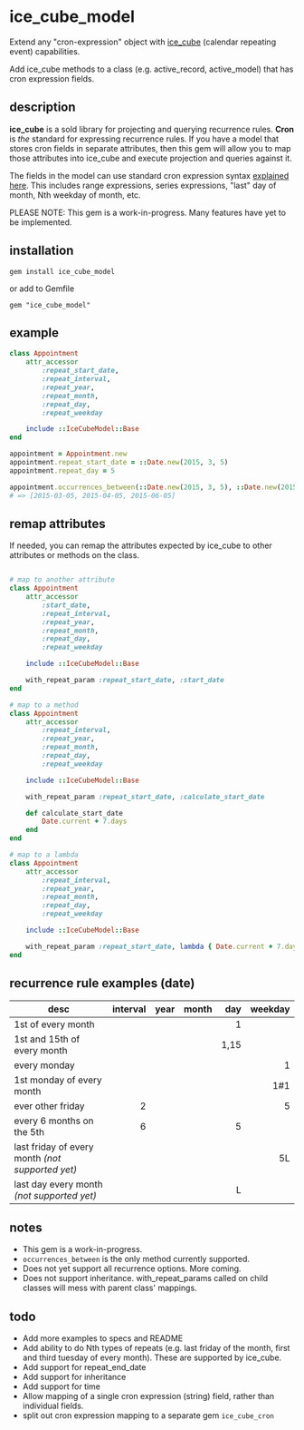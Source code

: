 # ice_cube_model
Extend any "cron-expression" object with [ice_cube](https://github.com/seejohnrun/ice_cube) (calendar repeating event) capabilities.

Add ice_cube methods to a class (e.g. active_record, active_model) that has cron expression fields.

## description

**ice_cube** is a sold library for projecting and querying recurrence rules. **Cron** is _the_ standard for expressing recurrence rules. If you have a model that stores cron fields in separate attributes, then this gem will allow you to map those attributes into ice_cube and execute projection and queries against it.

The fields in the model can use standard cron expression syntax [explained here](https://en.wikipedia.org/wiki/Cron). This includes range expressions, series expressions, "last" day of month, Nth weekday of month, etc.

PLEASE NOTE:
This gem is a work-in-progress. Many features have yet to be implemented.

## installation

    gem install ice_cube_model

or add to Gemfile

    gem "ice_cube_model"


## example

```ruby
class Appointment
    attr_accessor 
        :repeat_start_date,
        :repeat_interval,
        :repeat_year,
        :repeat_month,
        :repeat_day,
        :repeat_weekday

    include ::IceCubeModel::Base
end

appointment = Appointment.new
appointment.repeat_start_date = ::Date.new(2015, 3, 5)
appointment.repeat_day = 5

appointment.occurrences_between(::Date.new(2015, 3, 5), ::Date.new(2015, 6, 5))
# => [2015-03-05, 2015-04-05, 2015-06-05]
```

## remap attributes

If needed, you can remap the attributes expected by ice_cube to other attributes or methods on the class.

```ruby

# map to another attribute
class Appointment
    attr_accessor 
        :start_date,
        :repeat_interval,
        :repeat_year,
        :repeat_month,
        :repeat_day,
        :repeat_weekday

    include ::IceCubeModel::Base

    with_repeat_param :repeat_start_date, :start_date
end

# map to a method
class Appointment
    attr_accessor 
        :repeat_interval,
        :repeat_year,
        :repeat_month,
        :repeat_day,
        :repeat_weekday

    include ::IceCubeModel::Base

    with_repeat_param :repeat_start_date, :calculate_start_date

    def calculate_start_date
        Date.current + 7.days
    end
end

# map to a lambda
class Appointment
    attr_accessor 
        :repeat_interval,
        :repeat_year,
        :repeat_month,
        :repeat_day,
        :repeat_weekday

    include ::IceCubeModel::Base

    with_repeat_param :repeat_start_date, lambda { Date.current + 7.days }
end
```

## recurrence rule examples (date)

|desc|interval|year|month|day|weekday|
|----|-------:|---:|----:|--:|------:|
|1st of every month||||1||
|1st and 15th of every month||||1,15||
|every monday|||||1|
|1st monday of every month|||||1#1|
|ever other friday|2||||5|
|every 6 months on the 5th|6|||5||
|last friday of every month _(not supported yet)_|||||5L|
|last day every month _(not supported yet)_||||L||

## notes
- This gem is a work-in-progress.
- `occurrences_between` is the only method currently supported.
- Does not yet support all recurrence options. More coming.
- Does not support inheritance. with_repeat_params called on child classes will mess with parent class' mappings.

## todo
- Add more examples to specs and README
- Add ability to do Nth types of repeats (e.g. last friday of the month, first and third tuesday of every month). These are supported by ice_cube.
- Add support for repeat_end_date
- Add support for inheritance
- Add support for time
- Allow mapping of a single cron expression (string) field, rather than individual fields.
- split out cron expression mapping to a separate gem `ice_cube_cron`

